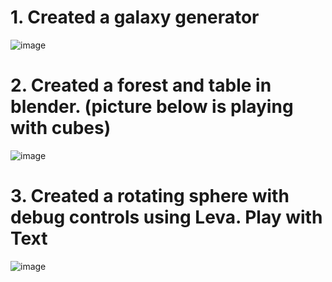 # 1. Created a galaxy generator
![image](https://user-images.githubusercontent.com/75579372/123496930-96d69280-d5df-11eb-94e0-33de8743bf80.png)
# 2. Created a forest and table in blender. (picture below is playing with cubes)
![image](https://user-images.githubusercontent.com/75579372/123496911-67278a80-d5df-11eb-8525-b5eb5b7b4717.png)
# 3. Created a rotating sphere with debug controls using Leva. Play with Text
![image](https://user-images.githubusercontent.com/75579372/123501759-12463d00-d5fc-11eb-8649-6a1030e610c7.png)
